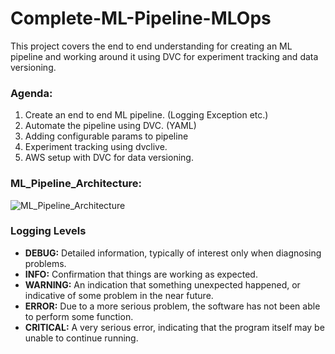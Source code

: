 # Complete-ML-Pipeline-MLOps
This project covers the end to end understanding for creating an ML pipeline and working around it using DVC for experiment tracking and data versioning.

### Agenda:

1.	Create an end to end ML pipeline. (Logging Exception etc.)
2.	Automate the pipeline using DVC. (YAML)
3.	Adding configurable params to pipeline
4.	Experiment tracking using dvclive.
5.	AWS setup with DVC for data versioning.

### ML_Pipeline_Architecture:

![ML_Pipeline_Architecture](https://github.com/user-attachments/assets/ff3c271f-da5c-418d-8094-b5efe9a8945d)


### Logging Levels

- **DEBUG:** Detailed information, typically of interest only when diagnosing problems.
- **INFO:** Confirmation that things are working as expected.
- **WARNING:** An indication that something unexpected happened, or indicative of some problem in the near future.
- **ERROR:** Due to a more serious problem, the software has not been able to perform some function.
- **CRITICAL:** A very serious error, indicating that the program itself may be unable to continue running.

